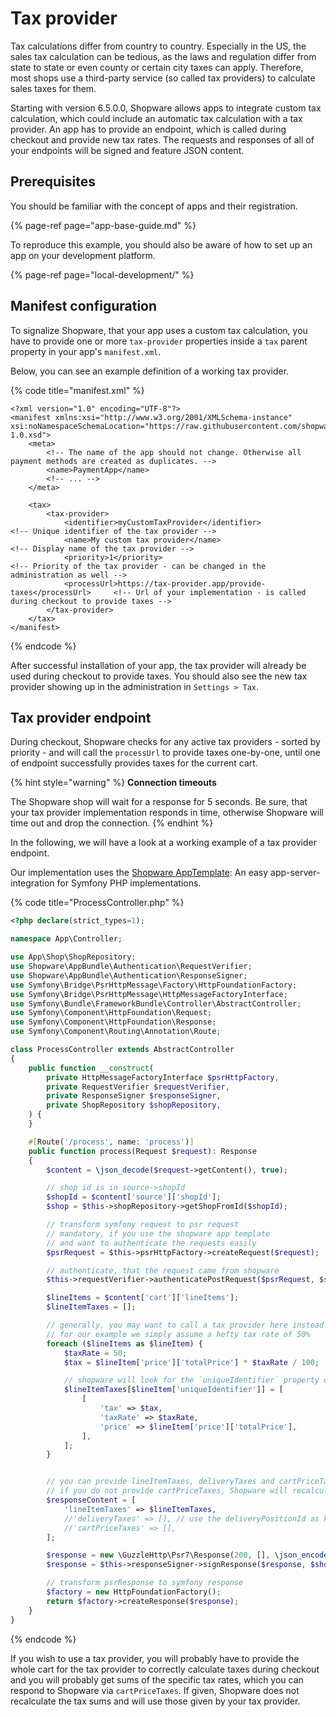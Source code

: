 # Tax provider

Tax calculations differ from country to country. Especially in the US, the sales tax calculation can be tedious, as the laws and regulation differ from state to state or even county or certain city taxes can apply. Therefore, most shops use a third-party service (so called tax providers) to calculate sales taxes for them.

Starting with version 6.5.0.0, Shopware allows apps to integrate custom tax calculation, which could include an automatic tax calculation with a tax provider. An app has to provide an endpoint, which is called during checkout and provide new tax rates. The requests and responses of all of your endpoints will be signed and feature JSON content.

## Prerequisites

You should be familiar with the concept of apps and their registration.

{% page-ref page="app-base-guide.md" %}

To reproduce this example, you should also be aware of how to set up an app on your development platform.

{% page-ref page="local-development/" %}

## Manifest configuration

To signalize Shopware, that your app uses a custom tax calculation, you have to provide one or more `tax-provider` properties inside a `tax` parent property in your app's `manifest.xml`.

Below, you can see an example definition of a working tax provider.

{% code title="manifest.xml" %}

```markup
<?xml version="1.0" encoding="UTF-8"?>
<manifest xmlns:xsi="http://www.w3.org/2001/XMLSchema-instance" xsi:noNamespaceSchemaLocation="https://raw.githubusercontent.com/shopware/platform/trunk/src/Core/Framework/App/Manifest/Schema/manifest-1.0.xsd">
    <meta>
        <!-- The name of the app should not change. Otherwise all payment methods are created as duplicates. -->
        <name>PaymentApp</name>
        <!-- ... -->
    </meta>
    
    <tax>
        <tax-provider>
            <identifier>myCustomTaxProvider</identifier>                        <!-- Unique identifier of the tax provider -->
            <name>My custom tax provider</name>                                 <!-- Display name of the tax provider -->    
            <priority>1</priority>                                              <!-- Priority of the tax provider - can be changed in the administration as well -->
            <processUrl>https://tax-provider.app/provide-taxes</processUrl>     <!-- Url of your implementation - is called during checkout to provide taxes -->
        </tax-provider>
    </tax>
</manifest>
```

{% endcode %}

After successful installation of your app, the tax provider will already be used during checkout to provide taxes. You should also see the new tax provider showing up in the administration in `Settings > Tax`.

## Tax provider endpoint

During checkout, Shopware checks for any active tax providers - sorted by priority - and will call the `processUrl` to provide taxes one-by-one, until one of endpoint successfully provides taxes for the current cart.

{% hint style="warning" %}
**Connection timeouts**

The Shopware shop will wait for a response for 5 seconds. Be sure, that your tax provider implementation responds in time, otherwise Shopware will time out and drop the connection.
{% endhint %}

In the following, we will have a look at a working example of a tax provider endpoint.

Our implementation uses the [Shopware AppTemplate](https://github.com/shopware/AppTemplate): An easy app-server-integration for Symfony PHP implementations.

{% code title="ProcessController.php" %}

```php
<?php declare(strict_types=1);

namespace App\Controller;

use App\Shop\ShopRepository;
use Shopware\AppBundle\Authentication\RequestVerifier;
use Shopware\AppBundle\Authentication\ResponseSigner;
use Symfony\Bridge\PsrHttpMessage\Factory\HttpFoundationFactory;
use Symfony\Bridge\PsrHttpMessage\HttpMessageFactoryInterface;
use Symfony\Bundle\FrameworkBundle\Controller\AbstractController;
use Symfony\Component\HttpFoundation\Request;
use Symfony\Component\HttpFoundation\Response;
use Symfony\Component\Routing\Annotation\Route;

class ProcessController extends AbstractController
{
    public function __construct(
        private HttpMessageFactoryInterface $psrHttpFactory,
        private RequestVerifier $requestVerifier,
        private ResponseSigner $responseSigner,
        private ShopRepository $shopRepository,
    ) {
    }

    #[Route('/process', name: 'process')]
    public function process(Request $request): Response
    {
        $content = \json_decode($request->getContent(), true);

        // shop id is in source->shopId
        $shopId = $content['source']['shopId'];
        $shop = $this->shopRepository->getShopFromId($shopId);

        // transform symfony request to psr request
        // mandatory, if you use the shopware app template
        // and want to authenticate the requests easily
        $psrRequest = $this->psrHttpFactory->createRequest($request);

        // authenticate, that the request came from shopware
        $this->requestVerifier->authenticatePostRequest($psrRequest, $shop);

        $lineItems = $content['cart']['lineItems'];
        $lineItemTaxes = [];

        // generally, you may want to call a tax provider here instead
        // for our example we simply assume a hefty tax rate of 50%
        foreach ($lineItems as $lineItem) {
            $taxRate = 50;
            $tax = $lineItem['price']['totalPrice'] * $taxRate / 100;

            // shopware will look for the `uniqueIdentifier` property of the lineItem to identify this lineItem even in nested-line-item structures
            $lineItemTaxes[$lineItem['uniqueIdentifier']] = [
                [
                    'tax' => $tax,
                    'taxRate' => $taxRate,
                    'price' => $lineItem['price']['totalPrice'],
                ],
            ];
        }


        // you can provide lineItemTaxes, deliveryTaxes and cartPriceTaxes
        // if you do not provide cartPriceTaxes, Shopware will recalculate them according to your provided taxes
        $responseContent = [
            'lineItemTaxes' => $lineItemTaxes,
            //'deliveryTaxes' => [], // use the deliveryPositionId as keys, if you want to transmit delivery taxes
            //'cartPriceTaxes' => [],
        ];

        $response = new \GuzzleHttp\Psr7\Response(200, [], \json_encode($responseContent));
        $response = $this->responseSigner->signResponse($response, $shop);

        // transform psrResponse to symfony response
        $factory = new HttpFoundationFactory();
        return $factory->createResponse($response);
    }
}
```

{% endcode %}

If you wish to use a tax provider, you will probably have to provide the whole cart for the tax provider to correctly calculate taxes during checkout and you will probably get sums of the specific tax rates, which you can respond to Shopware via `cartPriceTaxes`. If given, Shopware does not recalculate the tax sums and will use those given by your tax provider.
